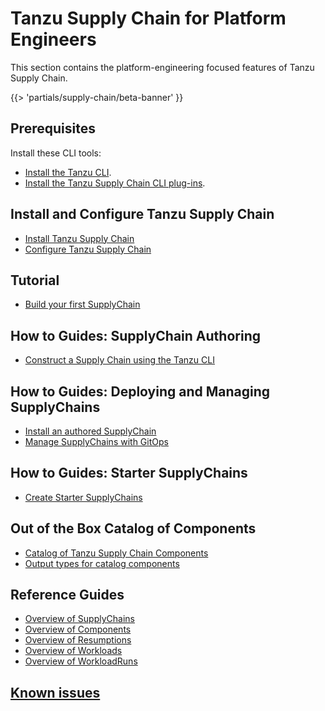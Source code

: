 # Tanzu Supply Chain for Platform Engineers

This section contains the platform-engineering focused features of Tanzu Supply Chain.

{{> 'partials/supply-chain/beta-banner' }}

## Prerequisites

Install these CLI tools:

- [Install the Tanzu CLI](../../install-tanzu-cli.hbs.md#install-cli).
- [Install the Tanzu Supply Chain CLI plug-ins](./how-to/install-the-cli.hbs.md).

## Install and Configure Tanzu Supply Chain

- [Install Tanzu Supply Chain](./how-to/installing-supply-chain/about.hbs.md)
- [Configure Tanzu Supply Chain](./how-to/installing-supply-chain/post-install-configuration.hbs.md)

## Tutorial

- [Build your first SupplyChain](./tutorials/my-first-supply-chain.hbs.md)

## How to Guides: SupplyChain Authoring

- [Construct a Supply Chain using the Tanzu CLI](./how-to/supply-chain-authoring/construct-with-cli.hbs.md)

## How to Guides: Deploying and Managing SupplyChains

- [Install an authored SupplyChain](./how-to/deploying-supply-chains/install.hbs.md)
- [Manage SupplyChains with GitOps](./how-to/deploying-supply-chains/gitops-managed.hbs.md)

## How to Guides: Starter SupplyChains

- [Create Starter SupplyChains](./starter-supply-chains.hbs.md)

## Out of the Box Catalog of Components

- [Catalog of Tanzu Supply Chain Components](./../reference/catalog/about.hbs.md)
- [Output types for catalog components](./../reference/catalog/output-types.hbs.md)

## Reference Guides

- [Overview of SupplyChains](./explanation/supply-chains.hbs.md)
- [Overview of Components](./explanation/components.hbs.md)
- [Overview of Resumptions](./explanation/resumptions.hbs.md)
- [Overview of Workloads](./explanation/workloads.hbs.md)
- [Overview of WorkloadRuns](./explanation/workload-runs.hbs.md)

## [Known issues](../known-issues.hbs.md)